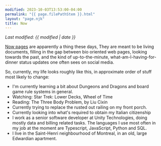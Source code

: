 ```yaml
---
modified: 2023-10-03T13:53:00-04:00
permalink: "{{ page.filePathStem }}.html"
layout: "page.njk"
title: Now
---
```


*Last modified: {{ modified | date }}*

[Now pages][1] are apparently a thing these days, They are meant to be
living documents, filling in the gap between bio oriented web pages, looking
towards the past, and the kind of up-to-the-minute,
what-am-I-having-for-dinner status updates one often sees on social media.

So, currently, my life looks roughly like this, in approximate order of stuff most likely to change:

* I'm currently learning a bit about Dungeons and Dragons and board game rule systems in general.
* Watching: Star Trek: Lower Decks, Wheel of Time
* Reading: The Three Body Problem, by Liu Cixin
* Currently trying to replace the rusted out railing on my front porch.
* Currently looking into what's required to obtain my Italian citizenship
* I work as a senior software developer at Unity Technologies, doing mostly data
and billing related tasks.  The languages I use most often in my job at
the moment are Typescript, JavaScript, Python and SQL.
* I live in the Saint-Henri neighbourhood of Montreal, in an old, large
Edwardian apartment.

[1]: https://indieweb.org/Now

